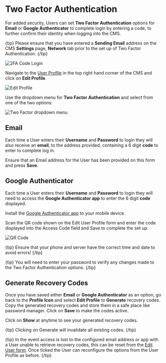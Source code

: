 <!--toc=tour-->

# Two Factor Authentication

For added security, Users can set **Two Factor Authentication** options for **Email** or **Google Authenticator** to complete login by entering a code, to further confirm their identity when logging into the CMS.

{tip}
Please ensure that you have entered a **Sending Email** address on the CMS **Settings** page, **Network** tab prior to the set up of Two Factor Authentication.
{/tip}

![2FA Code Login](img/tour_2fa_login.png)

Navigate to the [User Profile](tour_user_profile.html) in the top right hand corner of the CMS and click on **Edit Profile**.

![Edit Profile](img/tour_2fa_edit_profile.png)

Use the dropdown menu for **Two Factor Authentication** and select from one of the two options:

![Two Factor dropdown menu](img/tour_2fa_dropdown.png)

## Email

Each time a User enters their **Username** and **Password** to login they will also receive an **email**, to the address provided, containing a 6 digit **code** to enter to complete log in.

Ensure that an Email address for the User has been provided on this form and press **Save**. 

## Google Authenticator

Each time a User enters their **Username** and **Password** to login they will need to access the **Google Authenticator app** to enter the 6 digit **code** displayed.

Install the [Google Authenticator app](https://play.google.com/store/apps/details?id=com.google.android.apps.authenticator2) to your mobile device.

Scan the QR code shown on the Edit User Profile form and enter the code displayed into the Access Code field and Save to complete the set up.

![QR Code](img/tour_2fa_qrcode.png)

{tip}
Ensure that your phone and server have the correct time and date to avoid errors!
{/tip} 

{tip}
You will need to enter your password to verify any changes made to the Two Factor Authentication options.
{/tip}

## Generate Recovery Codes

Once you have saved either **Email** or **Google Authenticator** as an option, go back to the **Profile Icon** and select **Edit Profile** to **Generate** recovery codes. Copy the generated recovery codes and store them in a safe place like password manager. Click on **Save** to make the codes active.

Click on **Show** at anytime to see your generated recovery codes.

{tip}
Clicking on Generate will invalidate all existing codes.
{/tip}

{tip}
In the event access is lost to the configured email address or app with a User unable to retrieve recovery codes, this can be reset from the [Edit User form](users_administration.html#editing_users>). Once ticked the User can reconfigure the options from the User Profile as before.
{/tip}